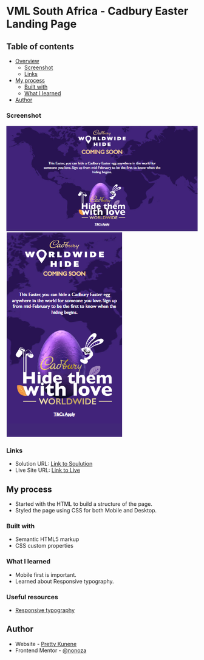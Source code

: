 # VML South Africa - Cadbury Easter Landing Page



## Table of contents

- [Overview](#overview)
  - [Screenshot](#screenshot)
  - [Links](#links)
- [My process](#my-process)
  - [Built with](#built-with)
  - [What I learned](#what-i-learned)
- [Author](#author)





### Screenshot
![](./images/desktop.PNG)
![](./images/mobile.PNG)




### Links

- Solution URL: [Link to Soulution](https://nonoza.github.io/vmlsa/tree/main/cadbury-easter-landing-page)
- Live Site URL: [Link to Live](https://nonoza.github.io/vmlsa/cadbury-easter-landing-page/)

## My process
- Started with the HTML to build a structure of the page.
- Styled the page using CSS for both Mobile and Desktop.

 
### Built with

- Semantic HTML5 markup
- CSS custom properties





### What I learned

- Mobile first is important.
- Learned about Responsive typography.




### Useful resources

- [Responsive typography](https://css-tricks.com/snippets/css/fluid-typography/) 



## Author

- Website - [Pretty Kunene](http://prettynkunene.co.za/)
- Frontend Mentor - [@nonoza](https://www.frontendmentor.io/profile/nonoza)




